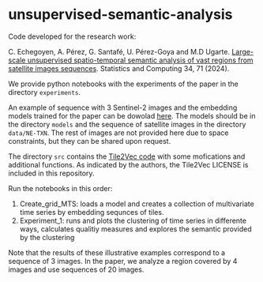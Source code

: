 # unsupervised-semantic-analysis

Code developed for the research work: 

C. Echegoyen, A. Pérez, G. Santafé, U. Pérez-Goya and M.D Ugarte. [Large-scale unsupervised spatio-temporal semantic analysis of vast regions from satellite images sequences](https://link.springer.com/article/10.1007/s11222-024-10383-y?utm_source=rct_congratemailt&utm_medium=email&utm_campaign=oa_20240205&utm_content=10.1007/s11222-024-10383-y). Statistics and Computing 34, 71 (2024).

We provide python notebooks with the experiments of the paper in the directory `experiments`.  

An example of sequence with 3 Sentinel-2 images and the embedding models trained for the paper can be dowolad [here](https://emi-sstcdapp.unavarra.es/unsupervised-semantic-analysis.zip). The models should be in the directory `models` and the sequence of satellite images in the directory `data/NE-TXN`. The rest of images are not provided here due to space constraints, but they can be shared upon request.

The directory `src` contains the [Tile2Vec code](https://github.com/ermongroup/tile2vec) with some mofications and additional functions. As indicated by the authors, the Tile2Vec LICENSE is included in this repository.

Run the notebooks in this order:
1. Create_grid_MTS: loads a model and creates a collection of multivariate time series by embedding sequnces of tiles.
2. Experiment_1: runs and plots the clustering of time series in differente ways, calculates qualitiy measures and explores the semantic provided by the clustering

Note that the results of these illustrative examples correspond to a sequence of 3 images. In the paper, we analyze a region covered by 4 images and use sequences of 20 images.
